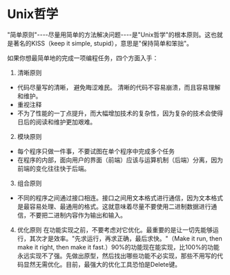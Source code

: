 # Unix哲学

"简单原则"----尽量用简单的方法解决问题----是"Unix哲学"的根本原则。这也就是著名的KISS（keep it simple, stupid），意思是"保持简单和笨拙"。


如果你想最简单地的完成一项编程任务，四个方面入手：
1. 清晰原则
- 代码尽量写的清晰， 避免晦涩难民。 清晰的代码不容易崩溃，而且容易理解和维护。
- 重视注释
- 不为了性能的一丁点提升，而大幅增加技术的复杂性，因为复杂的技术会使得日后的阅读和维护更加艰难。
2. 模块原则
- 每个程序只做一件事，不要试图在单个程序中完成多个任务
- 在程序的内部，面向用户的界面（前端）应该与运算机制（后端）分离，因为前端的变化往往快于后端。
3. 组合原则
- 不同的程序之间通过接口相连。接口之间用文本格式进行通信，因为文本格式是最容易处理、最通用的格式。这就意味着尽量不要使用二进制数据进行通信，不要把二进制内容作为输出和输入。
4. 优化原则
在功能实现之前，不要考虑对它优化。最重要的是让一切先能够运行，其次才是效率。"先求运行，再求正确，最后求快。"（Make it run, then make it right, then make it fast.）90%的功能现在能实现，比100%的功能永远实现不了强。先做出原型，然后找出哪些功能不必实现，那些不用写的代码显然无需优化。目前，最强大的优化工具恐怕是Delete键。